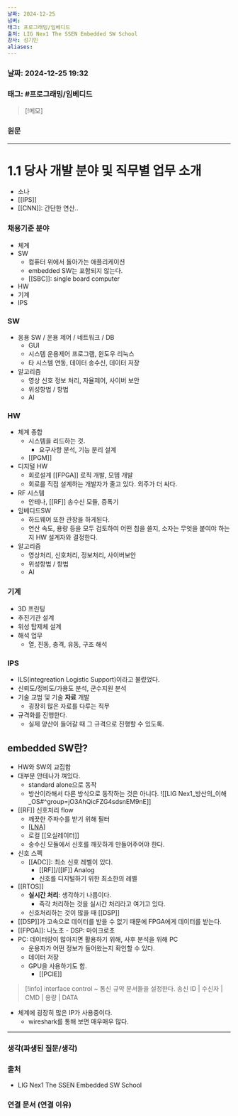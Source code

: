 ```yaml
---
날짜: 2024-12-25
넘버: 
태그: 프로그래밍/임베디드
출처: LIG Nex1 The SSEN Embedded SW School
강사: 성기민
aliases:
---
```

### 날짜:  2024-12-25 19:32

### 태그: #프로그래밍/임베디드

>[!메모]
>

### 원문
---
# 1.1 당사 개발 분야 및 직무별 업무 소개
- 소나
- [[IPS]]
- [[CNN]]: 간단한 연산..
### 채용기준 분야
- 체계
- SW
	- 컴퓨터 위에서 돌아가는 애플리케이션
	- embedded SW는 포함되지 않는다.
	- [[SBC]]: single board computer
- HW
- 기계
- IPS
### SW
- 응용 SW / 운용 제어 / 네트워크 / DB
	- GUI
	- 시스템 운용제어 프로그램, 윈도우 리눅스
	- 타 시스템 연동, 데이터 송수신, 데이터 저장
- 알고리즘
	- 영상 신호 정보 처리, 자율제어, 사이버 보안
	- 위성항법 / 항법
	- AI
### HW
- 체계 종합
	- 시스템을 리드하는 것.
		- 요구사항 분석, 기능 분리 설계
	- [[PGM]]
- 디지털 HW
	- 회로설계 [[FPGA]] 로직 개발, 모뎀 개발
	- 회로를 직접 설계하는 개발자가 줄고 있다. 외주가 더 싸다.
- RF 시스템
	- 안테나, [[RF]] 송수신 모듈, 증폭기
- 임베디드SW
	- 하드웨어 또한 관장을 하게된다.
	- 연산 속도, 용량 등을 모두 검토하여 어떤 칩을 쓸지, 소자는 무엇을 붙여야 하는지 HW 설계자와 결정한다.
- 알고리즘
	- 영상처리, 신호처리, 정보처리, 사이버보안
	- 위성항법 / 항법
	- AI
### 기계
- 3D 프린팅
- 추진기관 설계
- 위성 탑제체 설계
- 해석 업무
	- 열, 진동, 충격, 유동, 구조 해석
### IPS
- ILS(integreation Logistic Support)이라고 불렸었다.
- 신뢰도/정비도/가용도 분석, 군수지원 분석
- 기술 교범 및 기술 **자료** 개발
	- 굉장히 많은 자료를 다루는 직무
- 규격화를 진행한다.
	- 실제 양산이 들어갈 때 그 규격으로 진행할 수 있도록.

## embedded SW란?
- HW와 SW의 교집합
- 대부분 안테나가 껴있다.
	- standard alone으로 동작
	- 방산이라해서 다른 방식으로 동작하는 것은 아니다.
![[LIG Nex1_방산의_이해_OS#^group=jO3AhQicFZG4sdsnEM9nE]]
- [[RF]] 신호처리 flow
	- 깨끗한 주파수를 받기 위해 필터
	- [[LNA]](증폭)
	- 로컬 [[오실레이터]]
	- 송수신 모듈에서 신호를 깨끗하게 만들어주어야 한다.
- 신호 스펙
	- [[ADC]]: 최소 신호 레벨이 있다.
		- [[RF]]/[[IF]] Analog
		- 신호를 디지털하기 위한 최소한의 레벨
- [[RTOS]]
	- **실시간 처리**: 생각하기 나름이다.
		- 즉각 처리하는 것을 실시간 처리라고 여기고 있다.
	- 신호처리하는 것이 많을 때 [[DSP]]
- [[DSP]]가 고속으로 데이터를 받을 수 없기 때문에 FPGA에게 데이터를 받는다.
- [[FPGA]]: 나노초 - DSP: 마이크로초
- PC: 데이터량이 많아지면 활용하기 위해, 사후 분석을 위해 PC
	- 운용자가 어떤 정보가 들어왔는지 확인할 수 있다.
	- 데이터 저장
	- GPU을 사용하기도 함.
		- [[PCIE]]

> [!info]
> interface control ~
> 통신 규약 문서들을 설정한다.
> 송신 ID | 수신자 | CMD | 용량 | DATA

- 체계에 굉장히 많은 IP가 사용중이다.
	- wireshark를 통해 보면 매우매우 많다.
---
### 생각(파생된 질문/생각)

### 출처
- LIG Nex1 The SSEN Embedded SW School

### 연결 문서 (연결 이유)
